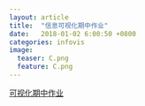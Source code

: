 ```yaml
---
layout: article
title:  "信息可视化期中作业"
date:   2018-01-02 6:00:50 +0800
categories: infovis 
image:
  teaser: C.png
  feature: C.png
---
```

[可视化期中作业](https://public.tableau.com/views/2_2009/1_1?:embed=y&:display_count=yes) 